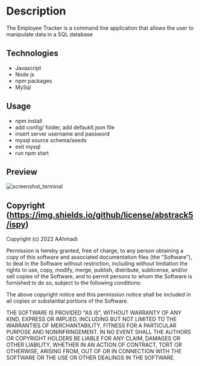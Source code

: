 # Description
The Employee Tracker is a command line application that allows the user to manipulate data in a SQL database

## Technologies
* Javascript
* Node js
* npm packages
* MySql

## Usage
 - npm install
 - add config/ folder, add defauklt.json file
 - insert server username and password
 - mysql source schema/seeds
 - exit mysql
 - run npm start

## Preview 
![screenshot_terminal](https://user-images.githubusercontent.com/100798134/170888298-308f5fec-c788-49fd-8e46-af9ea04919ab.JPG)

##  Copyright (https://img.shields.io/github/license/abstrack5/ispy)
Copyright (c) 2022 AAhmadi

Permission is hereby granted, free of charge, to any person obtaining a copy
of this software and associated documentation files (the "Software"), to deal
in the Software without restriction, including without limitation the rights
to use, copy, modify, merge, publish, distribute, sublicense, and/or sell
copies of the Software, and to permit persons to whom the Software is
furnished to do so, subject to the following conditions:

The above copyright notice and this permission notice shall be included in all
copies or substantial portions of the Software.

THE SOFTWARE IS PROVIDED "AS IS", WITHOUT WARRANTY OF ANY KIND, EXPRESS OR
IMPLIED, INCLUDING BUT NOT LIMITED TO THE WARRANTIES OF MERCHANTABILITY,
FITNESS FOR A PARTICULAR PURPOSE AND NONINFRINGEMENT. IN NO EVENT SHALL THE
AUTHORS OR COPYRIGHT HOLDERS BE LIABLE FOR ANY CLAIM, DAMAGES OR OTHER
LIABILITY, WHETHER IN AN ACTION OF CONTRACT, TORT OR OTHERWISE, ARISING FROM,
OUT OF OR IN CONNECTION WITH THE SOFTWARE OR THE USE OR OTHER DEALINGS IN THE
SOFTWARE.
